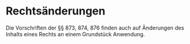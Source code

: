 # Rechtsänderungen

Die Vorschriften der §§ 873, 874, 876 finden auch auf Änderungen des Inhalts eines Rechts an einem Grundstück Anwendung.